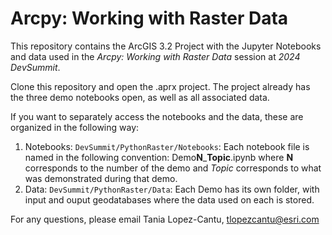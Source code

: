 # Arcpy: Working with Raster Data

This repository contains the ArcGIS 3.2 Project with the Jupyter Notebooks and data used in the *Arcpy: Working with Raster Data* session at *2024 DevSummit*.

Clone this repository and open the .aprx project. The project already has the three demo notebooks open, as well as all associated data.

If you want to separately access the notebooks and the data, these are organized in the following way:


1. Notebooks: `DevSummit/PythonRaster/Notebooks`: Each notebook file is named in the following convention: Demo**N**_**Topic**.ipynb where **N** corresponds to the number of the demo and _Topic_ corresponds to what was demonstrated during that demo.
2. Data: `DevSummit/PythonRaster/Data`: Each Demo has its own folder, with input and ouput geodatabases where the data used on each is stored.

For any questions, please email Tania Lopez-Cantu, tlopezcantu@esri.com

